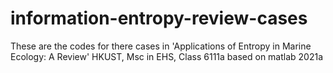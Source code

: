 # information-entropy-review-cases
These are the codes for there cases in 'Applications of Entropy in Marine Ecology: A Review'
HKUST, Msc in EHS, Class 6111a
based on matlab 2021a
